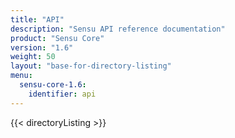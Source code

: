 ```yaml
---
title: "API"
description: "Sensu API reference documentation"
product: "Sensu Core"
version: "1.6"
weight: 50
layout: "base-for-directory-listing"
menu: 
  sensu-core-1.6:
    identifier: api
---
```


{{< directoryListing >}}
